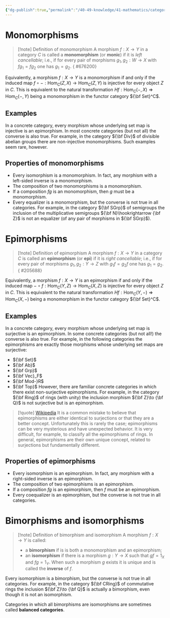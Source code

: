 ```yaml
---
{"dg-publish":true,"permalink":"/40-49-knowledge/41-mathematics/category-theory/basic-structures/special-morphisms/","tags":["category_theory"],"updated":"2024-12-02T10:10:36-08:00"}
---
```


# Monomorphisms

>[!note] Definition of monomorphism
>A morphism $f:X\to Y$ in a category $C$ is called a **monomorphism** (or **monic**) if it is *left cancellable*; i.e., if for every pair of morphisms $g_1, g_2:W\to X$ with $fg_1=fg_2$ one has $g_1=g_2$.
{ #676200}


Equivalently, a morphism $f:X\to Y$ is a monomorphism if and only if the induced map $f\circ -:\operatorname{Hom}_C(Z,X)\to \operatorname{Hom}_C(Z,Y)$ is injective for every object $Z$ in $C$. This is equivalent to the natural transformation $Hf: \operatorname{Hom}_C(-,X)\Rightarrow \operatorname{Hom}_C(-,Y)$ being a monomorphism in the functor category ${\bf Set}^C$.

## Examples

In a concrete category, every morphism whose underlying set map is injective is an epimorphism. In most concrete categories (but not all) the converse is also true. For example, in the category ${\bf Div}$ of divisible abelian groups there are non-injective monomorphisms. Such examples seem rare, however.
## Properties of monomorphisms

- Every isomorphism is a monomorphism. In fact, any morphism with a left-sided inverse is a monomorphism.
- The composition of two monomorphisms is a monomorphism.
- If a composition $fg$ is an monomorphism, then $g$ must be a monomorphism.
- Every equalizer is a monomorphism, but the converse is not true in all categories. For example, in the category ${\bf SGrp}$ of semigroups the inclusion of the multiplicative semigroups ${\bf N}\hookrightarrow {\bf Z}$ is not an equalizer (of any pair of morphisms in ${\bf SGrp}$). 
# Epimorphisms


>[!note] Definition of epimorphism
>A morphism $f:X\to Y$ in a category $C$ is called an **epimorphism** (or **epi**) if it is *right cancellable*; i.e., if for every pair of morphisms $g_1, g_2:Y\to Z$ with $g_1f=g_2f$ one has $g_1=g_2$.
{ #205688}


Equivalently, a morphism $f:X\to Y$ is an epimorphism if and only if the induced map $-\circ f:\operatorname{Hom}_C(Y,Z)\to \operatorname{Hom}_C(X,Z)$ is injective for every object $Z$ in $C$. This is equivalent to the natural transformation $Hf: \operatorname{Hom}_C(Y,-)\Rightarrow \operatorname{Hom}_C(X,-)$ being a monomorphism in the functor category ${\bf Set}^C$.

## Examples

In a concrete category, every morphism whose underlying set map is surjective is an epimorphism. In some concrete categories (but not all!) the converse is also true. For example, in the following categories the epimorphisms are exactly those morphisms whose underlying set maps are surjective:
- ${\bf Set}$
- ${\bf Ab}$
- ${\bf Grp}$
- ${\bf Vec}_F$
- ${\bf Mod-}R$
- ${\bf Top}$
However, there are familiar concrete categories in which there exist non-surjective epimorphisms. For example, in the category ${\bf Ring}$ of rings (with unity) the inclusion morphism ${\bf Z}\to {\bf Q}$ is not surjective but is an epimorphism.

>[!quote] [Wikipedia](https://en.wikipedia.org/wiki/Epimorphism)
>It is a common mistake to believe that epimorphisms are either identical to surjections or that they are a better concept. Unfortunately this is rarely the case; epimorphisms can be very mysterious and have unexpected behavior. It is very difficult, for example, to classify all the epimorphisms of rings. In general, epimorphisms are their own unique concept, related to surjections but fundamentally different.

## Properties of epimorphisms

- Every isomorphism is an epimorphism. In fact, any morphism with a right-sided inverse is an epimorphism.
- The composition of two epimorphisms is an epimorphism.
- If a composition $fg$ is an epimorphism, then $f$ must be an epimorphism.
- Every coequalizer is an epimorphism, but the converse is not true in all categories.
# Bimorphisms and isomorphisms

>[!note] Definition of bimorphism and isomorphism
>A morphism $f:X\to Y$ is called:
>- a **bimorphism** if is is both a monomorphism and an epimorphism;
>- an **isomorphism** if there is a morphism $g:Y\to X$ such that $gf=1_X$ and $fg=1_Y$. When such a morphism $g$ exists it is unique and is called the **inverse** of $f$.

Every isomorphism is a bimorphism, but the converse is not true in all categories. For example, in the category ${\bf CRing}$ of commutative rings the inclusion ${\bf Z}\to {\bf Q}$ is actually a bimorphism, even though it is not an isomorphism.

Categories in which all bimorphisms are isomorphisms are sometimes called **balanced categories**.
